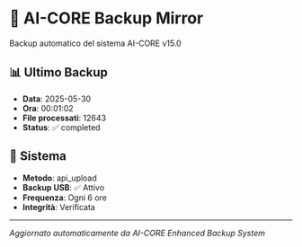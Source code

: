 # 🧬 AI-CORE Backup Mirror

Backup automatico del sistema AI-CORE v15.0

## 📊 Ultimo Backup
- **Data**: 2025-05-30
- **Ora**: 00:01:02
- **File processati**: 12643
- **Status**: ✅ completed

## 🎯 Sistema
- **Metodo**: api_upload
- **Backup USB**: ✅ Attivo
- **Frequenza**: Ogni 6 ore
- **Integrità**: Verificata

---
*Aggiornato automaticamente da AI-CORE Enhanced Backup System*
